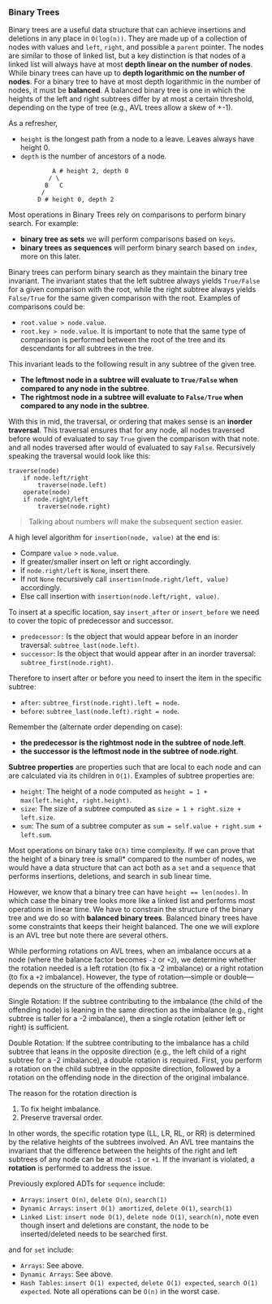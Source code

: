 ### Binary Trees
Binary trees are a useful data structure that can achieve insertions and deletions in any place in `O(log(n))`.
They are made up of a collection of nodes with values and `left`, `right`, and possible a `parent` pointer. The nodes are similar
to those of linked list, but a key distinction is that nodes of a linked list will always have at most **depth linear on the number of nodes**.
While binary trees can have up to **depth logarithmic on the number of nodes**. For a binary tree to have at most
depth logarithmic in the number of nodes, it must be **balanced**. A balanced binary tree is one in which the heights of the left and right subtrees differ by at most a certain threshold, depending on the type
of tree (e.g., AVL trees allow a skew of +-1).

As a refresher, 
- `height` is the longest path from a node to a leave. Leaves always have height 0.
- `depth` is the number of ancestors of a node. 
```
            A # height 2, depth 0
           / \
          B   C
         /
        D # height 0, depth 2
```
Most operations in Binary Trees rely on comparisons to perform binary search. For example:
- **binary tree as sets** we will perform comparisons based on `keys`.
- **binary trees as sequences** will perform binary search based on `index`, more on this later.

Binary trees can perform binary search as they maintain the binary tree invariant. The invariant states
that the left subtree always yields `True/False` for a given comparison with the root, while the right subtree always 
yields `False/True` for the same given comparison with the root. Examples of comparisons could be:
- `root.value > node.value`.
- `root.key > node.value`.
It is important to note that the same type of comparison is performed between the root of the tree
and its descendants for all subtrees in the tree.

This invariant leads to the following result in any subtree of the given tree.
- **The leftmost node in a subtree will evaluate to `True/False` when compared to any node in the subtree**.
- **The rightmost node in a subtree will evaluate to `False/True` when compared to any node in the subtree**.

With this in mid, the traversal, or ordering that makes sense is an **inorder traversal**. This traversal
ensures that for any node, all nodes traversed before would of evaluated to say `True` given the comparison with that note.
and all nodes traversed after would of evaluated to say `False`. Recursively speaking the traversal would look like this:
```
traverse(node)
    if node.left/right
        traverse(node.left)
    operate(node)
    if node.right/left
        traverse(node.right)
```

> Talking about numbers will make the subsequent section easier.

A high level algorithm for `insertion(node, value)` at the end is:
- Compare `value` > `node.value`.
- If greater/smaller insert on left or right accordingly. 
- if `node.right/left` is `None`, insert there.
- If not `None` recursively call `insertion(node.right/left, value)` accordingly.
- Else call insertion with `insertion(node.left/right, value)`.

To insert at a specific location, say `insert_after` or `insert_before` we need to cover the topic of
predecessor and successor. 
- `predecessor:` Is the object that would appear before in an inorder traversal: `subtree_last(node.left)`.
- `successor`: Is the object that would appear after in an inorder traversal: `subtree_first(node.right)`.

Therefore to insert after or before you need to insert the item in the specific subtree:
- `after`: `subtree_first(node.right).left = node`.
- `before`: `subtree_last(node.left).right = node`.

Remember the (alternate order depending on case):
- **the predecessor is the rightmost node in the subtree of node.left**.
- **the successor is the leftmost node in the subtree of node.right**.


**Subtree properties** are properties such that are local to each node and can are calculated via its children in `O(1)`.
Examples of subtree properties are:
- `height`: The height of a node computed as `height = 1 + max(left.height, right.height)`.
- `size`: The size of a subtree computed as `size = 1 + right.size + left.size`.
- `sum`: The sum of a subtree computer as `sum = self.value + right.sum + left.sum`.

Most operations on binary take `O(h)` time complexity. If we can prove that the height of a binary tree is small* compared
to the number of nodes, we would have a data structure that can act both as a `set` and a `sequence` that performs
insertions, deletions, and search in sub linear time.

However, we know that a binary tree can have `height == len(nodes)`. In which case the binary tree looks more like a linked list
and performs most operations in linear time. We have to constrain the structure of the binary tree and we do so with 
**balanced binary trees**. Balanced binary trees have some constraints that keeps their height balanced. The one we will 
explore is an AVL tree but note there are several others.

While performing rotations on AVL trees, when an imbalance occurs at a node (where the balance factor becomes `-2`
or `+2`), we determine whether the rotation needed is a left rotation (to fix a -2 imbalance) or a right rotation
(to fix a `+2` imbalance). However, the type of rotation—simple or double—depends on the structure of the offending
subtree.

Single Rotation: If the subtree contributing to the imbalance (the child of the offending node) is leaning in the
same direction as the imbalance (e.g., right subtree is taller for a -2 imbalance), then a single rotation (either
left or right) is sufficient.

Double Rotation: If the subtree contributing to the imbalance has a child subtree that leans in the opposite direction
(e.g., the left child of a right subtree for a -2 imbalance), a double rotation is required. First, you perform a 
rotation on the child subtree in the opposite direction, followed by a rotation on the offending node in the direction of
the original imbalance.

The reason for the rotation direction is 
1. To fix height imbalance.
2. Preserve traversal order.

In other words, the specific rotation type (LL, LR, RL, or RR) is determined by the relative heights of the subtrees involved.
An AVL tree mantains the invariant that the difference between the heights of the right and left subtrees of any node
can be at most `-1` or `+1`. If the invariant is violated, a **rotation** is performed to address the issue.

Previously explored ADTs for `sequence` include:
- `Arrays`: `insert O(n)`, `delete O(n)`, `search(1)`
- `Dynamic Arrays`: `insert O(1) amortized`, `delete O(1)`, `search(1)`
- `Linked List`: `insert node O(1)`, `delete node O(1)`, `search(n)`, note even though insert and deletions are constant, the node to be inserted/deleted needs to be searched first.

and for `set` include:
- `Arrays`: See above.
- `Dynamic Arrays`: See above.
- `Hash Tables`: `insert O(1) expected`, `delete O(1) expected`, `search O(1) expected`. Note all operations can be `O(n)` in the worst case.



